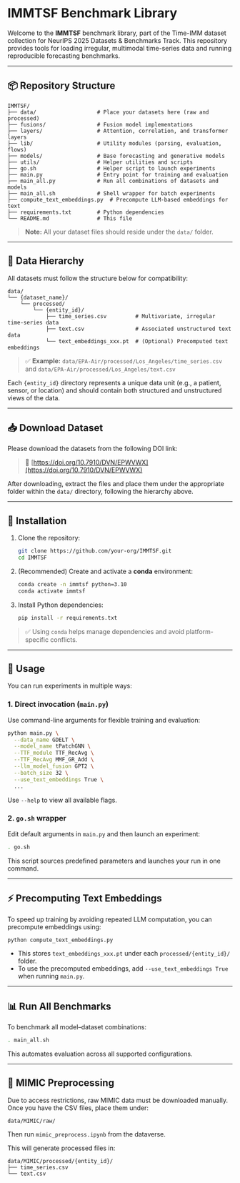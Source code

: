 # IMMTSF Benchmark Library

Welcome to the **IMMTSF** benchmark library, part of the Time-IMM dataset collection for NeurIPS 2025 Datasets & Benchmarks Track. This repository provides tools for loading irregular, multimodal time-series data and running reproducible forecasting benchmarks.

---

## 📦 Repository Structure

```
IMMTSF/                     
├── data/                   # Place your datasets here (raw and processed)
├── fusions/                # Fusion model implementations
├── layers/                 # Attention, correlation, and transformer layers
├── lib/                    # Utility modules (parsing, evaluation, flows)
├── models/                 # Base forecasting and generative models
├── utils/                  # Helper utilities and scripts
├── go.sh                   # Helper script to launch experiments
├── main.py                 # Entry point for training and evaluation
├── main_all.py             # Run all combinations of datasets and models
├── main_all.sh             # Shell wrapper for batch experiments
├── compute_text_embeddings.py  # Precompute LLM-based embeddings for text
├── requirements.txt        # Python dependencies
└── README.md               # This file
```

> **Note:** All your dataset files should reside under the `data/` folder.

---

## 📁 Data Hierarchy

All datasets must follow the structure below for compatibility:

```
data/
└── {dataset_name}/
    └── processed/
        └── {entity_id}/
            ├── time_series.csv         # Multivariate, irregular time-series data
            ├── text.csv                # Associated unstructured text data
            └── text_embeddings_xxx.pt  # (Optional) Precomputed text embeddings
```

> ✅ **Example:** `data/EPA-Air/processed/Los_Angeles/time_series.csv` and `data/EPA-Air/processed/Los_Angeles/text.csv`

Each `{entity_id}` directory represents a unique data unit (e.g., a patient, sensor, or location) and should contain both structured and unstructured views of the data.

---

## 📥 Download Dataset

Please download the datasets from the following DOI link:

> 📎 [https://doi.org/10.7910/DVN/EPWVWX](https://doi.org/10.7910/DVN/EPWVWX)

After downloading, extract the files and place them under the appropriate folder within the `data/` directory, following the hierarchy above.

---

## 🔧 Installation

1. Clone the repository:

   ```bash
   git clone https://github.com/your-org/IMMTSF.git
   cd IMMTSF
   ```

2. (Recommended) Create and activate a **conda** environment:

   ```bash
   conda create -n immtsf python=3.10
   conda activate immtsf
   ```

3. Install Python dependencies:

   ```bash
   pip install -r requirements.txt
   ```

> ✅ Using `conda` helps manage dependencies and avoid platform-specific conflicts.

---

## 🚀 Usage

You can run experiments in multiple ways:

### 1. Direct invocation (`main.py`)

Use command-line arguments for flexible training and evaluation:

```bash
python main.py \
  --data_name GDELT \
  --model_name tPatchGNN \
  --TTF_module TTF_RecAvg \
  --TTF_RecAvg MMF_GR_Add \
  --llm_model_fusion GPT2 \
  --batch_size 32 \
  --use_text_embeddings True \ 
  ...
```

Use `--help` to view all available flags.

### 2. `go.sh` wrapper

Edit default arguments in `main.py` and then launch an experiment:

```bash
. go.sh
```

This script sources predefined parameters and launches your run in one command.

---

## ⚡ Precomputing Text Embeddings

To speed up training by avoiding repeated LLM computation, you can precompute embeddings using:

```bash
python compute_text_embeddings.py
```

* This stores `text_embeddings_xxx.pt` under each `processed/{entity_id}/` folder.
* To use the precomputed embeddings, add `--use_text_embeddings True` when running `main.py`.

---

## 📊 Run All Benchmarks

To benchmark all model–dataset combinations:

```bash
. main_all.sh
```

This automates evaluation across all supported configurations.

---

## 🔄 MIMIC Preprocessing

Due to access restrictions, raw MIMIC data must be downloaded manually. Once you have the CSV files, place them under:

```
data/MIMIC/raw/
```

Then run `mimic_preprocess.ipynb` from the dataverse.

This will generate processed files in:

```
data/MIMIC/processed/{entity_id}/
├── time_series.csv
└── text.csv
```